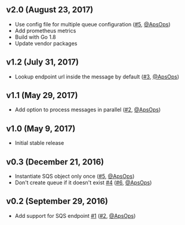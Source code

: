 ## v2.0 (August 23, 2017)

  * Use config file for multiple queue configuration ([#5](https://github.com/Codigami/gohaqd/pull/5), [@ApsOps](https://github.com/ApsOps))
  * Add prometheus metrics
  * Build with Go 1.8
  * Update vendor packages

## v1.2 (July 31, 2017)

  * Lookup endpoint url inside the message by default ([#3](https://github.com/Codigami/gohaqd/pull/3), [@ApsOps](https://github.com/ApsOps))

## v1.1 (May 29, 2017)

  * Add option to process messages in parallel ([#2](https://github.com/Codigami/gohaqd/pull/2), [@ApsOps](https://github.com/ApsOps))

## v1.0 (May 9, 2017)

  * Initial stable release

## v0.3 (December 21, 2016)

  * Instantiate SQS object only once ([#5](https://github.com/ApsOps/gohaqd/pull/5), [@ApsOps](https://github.com/ApsOps))
  * Don't create queue if it doesn't exist [#4](https://github.com/ApsOps/gohaqd/issues/4) ([#6](https://github.com/ApsOps/gohaqd/pull/6), [@ApsOps](https://github.com/ApsOps))

## v0.2 (September 29, 2016)

  * Add support for SQS endpoint [#1](https://github.com/ApsOps/gohaqd/issues/1) ([#2](https://github.com/ApsOps/gohaqd/pull/2), [@ApsOps](https://github.com/ApsOps))
